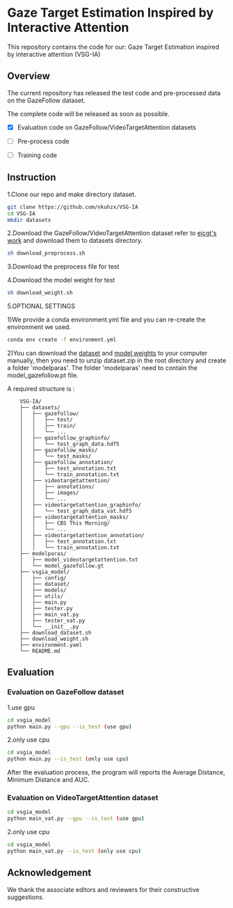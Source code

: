 # Gaze Target Estimation Inspired by Interactive Attention

This repository contains the code for our: Gaze Target Estimation inspired by interactive attention (VSG-IA)


## Overview


The current repository has released the test code and pre-processed data on the GazeFollow dataset. 

The complete code will be released as soon as possible.

- [x] Evaluation code on GazeFollow/VideoTargetAttention datasets
- [ ] Pre-process code
- [ ] Training code


## Instruction
1.Clone our repo and make directory dataset.

```bash
git clone https://github.com/nkuhzx/VSG-IA
cd VSG-IA
mkdir datasets
```

2.Download the GazeFollow/VideoTargetAttention dataset refer to [ejcgt's work](https://github.com/ejcgt/attention-target-detection) and download them to datasets directory.
```bash
sh download_preprocess.sh
```

3.Download the preprocess file for test

4.Download the model weight for test
```bash
sh download_weight.sh
```

5.OPTIONAL SETTINGS

1)We provide a conda environment.yml file and you can re-create the environment we used.

```bash
conda env create -f environment.yml
```

2)You can download the [dataset](https://drive.google.com/file/d/1Kf93_TfEDdQaeIP3gaxh0DkdP-_zmEu-/view?usp=sharing) and [model weights](https://drive.google.com/file/d/14Mko5h5nb0NPtIr8q6TzfLzySeijZSG-/view?usp=sharing) to your computer manually,
then you need to unzip dataset.zip in the root directory and create a folder 'modelparas'. The folder 'modelparas' need to contain the model_gazefollow.pt file.

A required structure is :

        VSG-IA/
        ├── datasets/
        │   ├── gazefollow/
        │   │   ├── test/
        │   │   ├── train/
        │   │   └── ...     
        │   ├── gazefollow_graphinfo/
        │   │   └── test_graph_data.hdf5
        │   ├── gazefollow_masks/
        │   │   └── test_masks/
        │   ├── gazefollow_annotation/
        │   │   ├── test_annotation.txt
        │   │   └── train_annotation.txt       
        │   ├── videotargetattention/
        │   │   ├── annotations/
        │   │   ├── images/
        │   │   └── ...     
        │   ├── videotargetattention_graphinfo/
        │   │   └── test_graph_data_vat.hdf5
        │   ├── videotargetattention_masks/
        │   │   ├── CBS This Morning/
        │   │   └── ...    
        │   ├── videotargetattention_annotation/
        │   │   ├── test_annotation.txt
        │   │   └── train_annotation.txt 
        ├── modelparas/
        │   ├── model_videotargetattention.txt
        │   └── model_gazefollow.gt
        ├── vsgia_model/
        │   ├── config/
        │   ├── dataset/
        │   ├── models/
        │   ├── utils/        
        │   ├── main.py
        │   ├── tester.py
        │   ├── main_vat.py
        │   ├── tester_vat.py
        │   └── __init__.py
        ├── download_dataset.sh
        ├── download_weight.sh
        ├── environment.yaml
        └── README.md
        
## Evaluation

### Evaluation on GazeFollow dataset


1.use gpu
```bash
cd vsgia_model
python main.py --gpu --is_test (use gpu)
```

2.only use cpu
```bash
cd vsgia_model
python main.py --is_test (only use cpu)
```

After the evaluation process, the program will reports the Average Distance, Minimum Distance and AUC.

### Evaluation on VideoTargetAttention dataset
```bash
cd vsgia_model
python main_vat.py --gpu --is_test (use gpu)
```

2.only use cpu
```bash
cd vsgia_model
python main_vat.py --is_test (only use cpu)
```

## Acknowledgement
We thank the associate editors and reviewers for their constructive suggestions.









